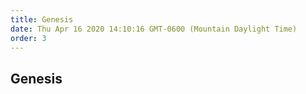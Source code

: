 ```yaml
---
title: Genesis
date: Thu Apr 16 2020 14:10:16 GMT-0600 (Mountain Daylight Time)
order: 3
---
```


## Genesis